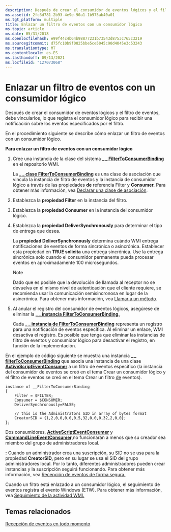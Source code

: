```yaml
---
description: Después de crear el consumidor de eventos lógicos y el filtro de eventos, debe vincularlos, lo que registra el consumidor lógico para recibir una notificación sobre los eventos especificados por el filtro.
ms.assetid: 2fc3d781-2b93-4e9e-90a1-1b975ab40a01
ms.tgt_platform: multiple
title: Enlazar un filtro de eventos con un consumidor lógico
ms.topic: article
ms.date: 05/31/2018
ms.openlocfilehash: e99f44c4b64b98877231b73543d8753c765c3219
ms.sourcegitcommit: d75fc10b9f0825bbe5ce5045c90d4045e3c53243
ms.translationtype: MT
ms.contentlocale: es-ES
ms.lasthandoff: 09/13/2021
ms.locfileid: "127073068"
---
```

# <a name="binding-an-event-filter-with-a-logical-consumer"></a>Enlazar un filtro de eventos con un consumidor lógico

Después de crear el consumidor de eventos lógicos y el filtro de eventos, debe vincularlos, lo que registra el consumidor lógico para recibir una notificación sobre los eventos especificados por el filtro.

En el procedimiento siguiente se describe cómo enlazar un filtro de eventos con un consumidor lógico.

**Para enlazar un filtro de eventos con un consumidor lógico**

1.  Cree una instancia de la clase del sistema [**\_ \_ FilterToConsumerBinding**](--filtertoconsumerbinding.md) en el repositorio WMI.

    La [**\_ \_ clase FilterToConsumerBinding**](--filtertoconsumerbinding.md) es una clase de asociación que vincula la instancia de filtro de eventos y la instancia de consumidor lógico a través de las propiedades **de** referencia Filter y **Consumer.** Para obtener más información, vea [Declarar una clase de asociación](declaring-an-association-class.md).

2.  Establezca la **propiedad Filter** en la instancia del filtro.
3.  Establezca la **propiedad Consumer** en la instancia del consumidor lógico.
4.  Establezca la **propiedad DeliverSynchronously** para determinar el tipo de entrega que desea.

    La **propiedad DeliverSynchronously** determina cuándo WMI entrega notificaciones de eventos de forma sincrónica o asincrónica. Establecer esta propiedad en **TRUE solicita** una entrega sincrónica. Use la entrega sincrónica solo cuando el consumidor permanente pueda procesar eventos en aproximadamente 100 microsegundos.

    > [!Note]  
    > Dado que es posible que la devolución de llamada al receptor no se devuelva en el mismo nivel de autenticación que el cliente requiere, se recomienda usar la comunicación semisincronosa en lugar de la asincrónica. Para obtener más información, vea [Llamar a un método](calling-a-method.md).

     

5.  Al anular el registro del consumidor de eventos lógicos, asegúrese de eliminar la [**\_ \_ instancia FilterToConsumerBinding.**](--filtertoconsumerbinding.md)

    Cada [**\_ \_ instancia de FilterToConsumerBinding**](--filtertoconsumerbinding.md) representa un registro para una notificación de eventos específica. Al eliminar un enlace, WMI desactiva el registro. Es posible que tenga que eliminar las instancias de filtro de eventos y consumidor lógico para desactivar el registro, en función de la implementación.

En el ejemplo de código siguiente se muestra una instancia [**\_ \_ filterToConsumerBinding**](--filtertoconsumerbinding.md) que asocia una instancia de una clase [**ActiveScriptEventConsumer**](activescripteventconsumer.md) a un filtro de eventos específico (la instancia del consumidor de eventos se creó en el tema Crear un consumidor lógico y el filtro de eventos se creó en el tema Crear un filtro [de](creating-an-event-filter.md) eventos). [](creating-a-logical-consumer.md)

``` syntax
instance of __FilterToConsumerBinding
{
    Filter = $FILTER;
    Consumer = $CONSUMER;
    DeliverSynchronously=FALSE;

    // this is the Administrators SID in array of bytes format
    CreatorSID = {1,2,0,0,0,0,0,5,32,0,0,0,32,2,0,0}; 
};
```

Dos consumidores, [**ActiveScriptEventConsumer**](activescripteventconsumer.md) y [**CommandLineEventConsumer,**](commandlineeventconsumer.md)no funcionarán a menos que su creador sea miembro del grupo de administradores local.

**:** Cuando un administrador crea una suscripción, su SID no se usa para la propiedad **CreatorSID,** pero en su lugar se usa el SID del grupo administradores local. Por lo tanto, diferentes administradores pueden crear instancias y la suscripción seguirá funcionando. Para obtener más información, vea [Recepción de eventos de forma segura.](receiving-events-securely.md)

Cuando un filtro está enlazado a un [](/windows/desktop/ETW/event-tracing-portal) consumidor lógico, el seguimiento de eventos registra el evento Windows (ETW). Para obtener más información, vea [Seguimiento de la actividad WMI.](tracing-wmi-activity.md)

## <a name="related-topics"></a>Temas relacionados

<dl> <dt>

[Recepción de eventos en todo momento](receiving-events-at-all-times.md)
</dt> </dl>

 

 
